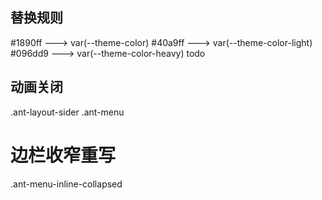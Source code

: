 
## 替换规则
#1890ff  ---> var(--theme-color)
#40a9ff ---> var(--theme-color-light)
#096dd9 ---> var(--theme-color-heavy) todo

## 动画关闭
.ant-layout-sider
.ant-menu

# 边栏收窄重写
.ant-menu-inline-collapsed
